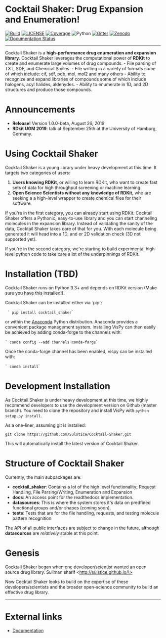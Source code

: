 Cocktail Shaker: Drug Expansion and Enumeration!
================================================

[![Build](https://travis-ci.org/Sulstice/Cocktail-Shaker.svg?branch=master)](https://travis-ci.org/Sulstice/Cocktail-Shaker)
[![LICENSE](https://img.shields.io/badge/license-new%20BSD-blue.svg)](https://github.com/Sulstice/Cocktail-Shaker/blob/master/LICENSE)
[![Coverage](https://coveralls.io/repos/github/Sulstice/Cocktail-Shaker/badge.svg?branch=master)](https://coveralls.io/github/Sulstice/Cocktail-Shaker?branch=master)
![Python](https://img.shields.io/badge/python-3.6-blue.svg)
[![Gitter](https://badges.gitter.im/Cocktail-Shaker/community.svg)](https://gitter.im/Cocktail-Shaker/community?utm_source=badge&utm_medium=badge&utm_campaign=pr-badge&utm_content=badge)
[![Zenodo](https://zenodo.org/badge/170644606.svg)](https://zenodo.org/badge/latestdoi/170644606)
[![Documentation Status](https://readthedocs.org/projects/cocktail-shaker/badge/?version=latest)](https://cocktail-shaker.readthedocs.io/en/latest/?badge=latest)

* * * * *

Cocktail Shaker is a **high-performance drug enumeration and expansion
library**. Cocktail Shaker leverages the computational power of
**RDKit** to create and enumerate large volumes of drug compounds. -
File parsing of TXT, SDF, and Chemical Smiles. - File writing in a
variety of formats some of which include: cif, sdf, pdb, mol, mol2 and
many others - Ability to recognize and expand libraries of compounds
some of which include halogens, acyl halides, aldehydes. - Ability to
enumerate in 1D, and 2D structures and produce those compounds.

Announcements
=============

-   **Release!** Version 1.0.0-beta, August 26, 2019
-   **RDkit UGM 2019**: talk at September 25th at the University of
    Hamburg, Germany.

Using Cocktail Shaker
=====================

Cocktail Shaker is a young library under heavy development at this time.
It targets two categories of users:

1.  **Users knowing RDKit**, or willing to learn RDKit, who want to
    create fast sets of data for high throughput screening or machine
    learning.
2.  **Open Science Scientists without any knowledge of RDKit**, who are
    seeking a a high-level wrapper to create chemical files for their
    software.

If you're in the first category, you can already start using RDKit.
Cocktail Shaker offers a Pythonic, easy-to-use library and you can start
channeling molecules in the expansion library. Instead of validating the
sanity of the data, Cocktail Shaker takes care of that for you. With
each molecule being generated it will head into a 1D, and or 2D
validation check (3D not supported yet).

If you're in the second category, we're starting to build experimental
high-level python code to take care a lot of the underpinnings of RDKit.

Installation (TBD)
==================

Cocktail Shaker runs on Python 3.3+ and depends on RDKit version (Make sure you have this installed!).

Cocktail Shaker can be installed either via \`pip\`:

`` ` pip install cocktail_shaker``\`

or within the [Anaconda](https://www.anaconda.com/download/) Python
distribution. Anaconda provides a convenient package management system.
Installing VisPy can then easily be achieved by adding conda-forge to
the channels with:

`` ` conda config --add channels conda-forge ``\`

Once the conda-forge channel has been enabled, vispy can be installed
with:

`` ` conda install ``\`

Development Installation
========================

As Cocktail Shaker is under heavy development at this time, we highly
recommend developers to use the development version on Github (master
branch). You need to clone the repository and install VisPy with
`python setup.py install`.

As a one-liner, assuming git is installed:

    git clone https://github.com/Sulstice/Cocktail-Shaker.git

This will automatically install the latest version of Cocktail Shaker.

Structure of Cocktail Shaker
============================

Currently, the main subpackages are:

-   **cocktail_shaker**: Contains a lot of the high level functionality; Request
    Handling, File Parsing/Writing, Enumeration and Expansion
-   **docs**: An access point for the readthedocs implementation.
-   **datasources**: This is where the system stores it's data on
    predfined functional groups and/or shapes (coming soon).
-   **tests**: Tests that are for the file handling, requests, and
    testing molecule pattern recognition

The API of all public interfaces are subject to change in the future,
although **datasources** are *relatively* stable at this point.

Genesis
=======

Cocktail Shaker began when one developer/scientist wanted an open source
drug library. Suliman sharif \<http://sulstice.github.io/\>

Now Cocktail Shaker looks to build on the expertise of these
developers/scientists and the broader open-science community to build an
effective drug library.

* * * * *

External links
==============

-   [Documentation](http://cocktail-shaker.readthedocs.org)

